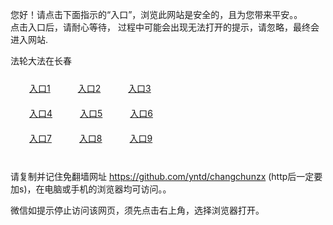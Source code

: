 您好！请点击下面指示的“入口”，浏览此网站是安全的，且为您带来平安。。 <br/>
点击入口后，请耐心等待， 过程中可能会出现无法打开的提示，请忽略，最终会进入网站. </br>

法轮大法在长春<br/>
<div style="padding:10px"><a style="margin:20px" target="_blank" href="https://d1dfqqthetyhzq.cloudfront.net/2Qpsp?vomwcbfa" id="ccLink1" rel="nofollow">入口1</a> <a target="_blank" style="margin:20px" href="https://d3m25yqpfu7pmc.cloudfront.net/2Qpsp?hyrxy" id="ccLink2" rel="nofollow">入口2</a> <a style="margin:20px" target="_blank" href="https://d3vq1jqbp0fcis.cloudfront.net/2Qpsp?rznvgnq" id="ccLink3" rel="nofollow">入口3</a></div>

<div style="padding:10px" ><a style="margin:20px" target="_blank" href="https://d1dfqqthetyhzq.cloudfront.net/2Qpsp?vomwcbfa" id="ccLink4" rel="nofollow">入口4</a> <a style="margin:20px" href="https://d3m25yqpfu7pmc.cloudfront.net/2Qpsp?hyrxy" target="_blank" id="ccLink5" rel="nofollow">入口5</a> <a style="margin:20px" href="https://d3vq1jqbp0fcis.cloudfront.net/2Qpsp?rznvgnq" target="_blank" id="ccLink6" rel="nofollow">入口6</a></div>

<div style="padding:10px"><a style="margin:20px" target="_blank" href="https://d1dfqqthetyhzq.cloudfront.net/2Qpsp?vomwcbfa" id="ccLink7" rel="nofollow">入口7</a> <a style="margin:20px" href="https://d3m25yqpfu7pmc.cloudfront.net/2Qpsp?hyrxy" target="_blank" id="ccLink8" rel="nofollow">入口8</a> <a style="margin:20px" target="_blank" href="https://d3vq1jqbp0fcis.cloudfront.net/2Qpsp?rznvgnq" id="ccLink9" rel="nofollow">入口9</a></div>

<br/>



请复制并记住免翻墙网址 https://github.com/yntd/changchunzx (http后一定要加s)，在电脑或手机的浏览器均可访问。。<br/>

微信如提示停止访问该网页，须先点击右上角，选择浏览器打开。

